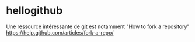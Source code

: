 # hellogithub

Une ressource intéressante de git est notamment "How to fork a repository"
https://help.github.com/articles/fork-a-repo/
